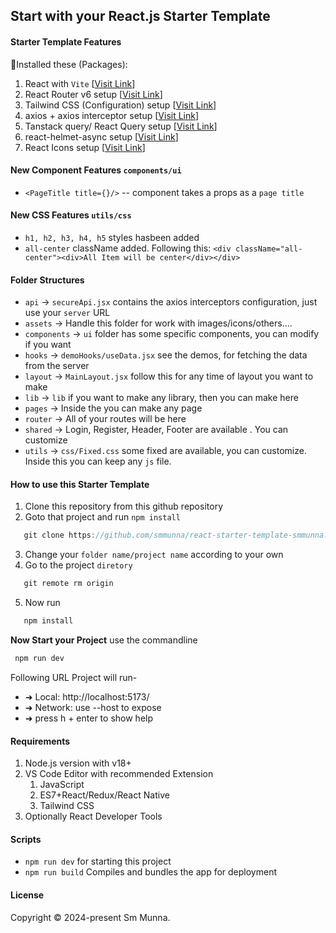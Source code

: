 ## Start with your React.js Starter Template

#### Starter Template Features
🔰Installed these (Packages): 
   1. React with `Vite` [[Visit Link](https://vitejs.dev/guide/)]
   2. React Router v6 setup [[Visit Link](https://reactrouter.com/en/main/start/tutorial)]
   3. Tailwind CSS (Configuration) setup [[Visit Link](https://tailwindcss.com/docs/installation)]
   4. axios + axios interceptor setup [[Visit Link](https://axios-http.com/docs/intro)]
   5. Tanstack query/ React Query setup [[Visit Link](https://tanstack.com/query/latest)]
   6. react-helmet-async setup [[Visit Link](https://github.com/staylor/react-helmet-async#readme)]
   7. React Icons setup [[Visit Link](https://react-icons.github.io/react-icons/)]

#### New Component Features `components/ui`
   - `<PageTitle title={}/>` -- component takes a props as a `page title`

#### New CSS Features `utils/css`
   - `h1, h2, h3, h4, h5` styles hasbeen added
   - `all-center` className added. Following this: `<div className="all-center"><div>All Item will be center</div></div>`

#### Folder Structures
   - `api` -> `secureApi.jsx` contains the axios interceptors configuration, just use your `server` URL
   - `assets` -> Handle this folder for work with images/icons/others....
   - `components` -> `ui` folder has some specific components, you can modify if you want
   - `hooks` -> `demoHooks/useData.jsx` see the demos, for fetching the data from the server
   - `layout` -> `MainLayout.jsx` follow this for any time of layout you want to make 
   - `lib` -> `lib` if you want to make any library, then you can make here
   - `pages` -> Inside the you can make any page
   - `router` -> All of your routes will be here
   - `shared` -> Login, Register, Header, Footer are available . You can customize
   - `utils` -> `css/Fixed.css` some fixed are available, you can customize. Inside this you can keep any `js` file. 

#### How to use this Starter Template

   1. Clone this repository from this github repository
   2. Goto that project and run `npm install`
   ```javascript
      git clone https://github.com/smmunna/react-starter-template-smmunna.git
   ```
   3. Change your `folder name/project name` according to your own  
   4. Go to the project `diretory`
   ```javascript
      git remote rm origin
   ```
   5. Now run 
   ```javascript
      npm install 
   ```
**Now Start your Project**
  use the commandline
  ```javascript
   npm run dev
  ```
  Following URL Project will run-
  - ➜  Local:   http://localhost:5173/
  - ➜  Network: use --host to expose
  - ➜  press h + enter to show help

#### Requirements
   1. Node.js version with v18+
   2. VS Code Editor with recommended Extension
      1. JavaScript
      2. ES7+React/Redux/React Native
      3. Tailwind CSS
   3. Optionally React Developer Tools

#### Scripts
   - `npm run dev` for starting this project
   - `npm run build` Compiles and bundles the app for deployment

#### License
Copyright © 2024-present Sm Munna.
   


